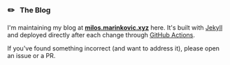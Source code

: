 ### ✏️ &nbsp; The Blog

I'm maintaining my blog at **[milos.marinkovic.xyz](https://milos.marinkovic.xyz)** here.
It's built with [Jekyll](https://jekyllrb.com) and deployed directly after each change through [GitHub Actions](https://github.com/milosmns/milosmns.github.io/actions).

If you've found something incorrect (and want to address it), please open an issue or a PR.
